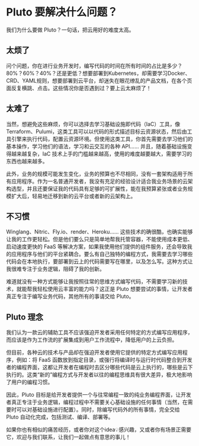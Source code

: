 # Pluto 要解决什么问题？

我们为什么要做 Pluto？一句话，把云用好的难度太高。

## 太烦了
问个问题，你在进行业务开发时，编写代码的时间在所有时间的占比是多少？80%？60%？40%？还是更低？想要部署到Kubernetes，却需要学习Docker、CRD、YAML规则，想要部署到云平台，却迷失在眼花缭乱的产品文档，在各个页面反复横跳、点击。这些情况你是否遇到过？要上云太麻烦了！

## 太难了
当然，想避免这些麻烦，你可以选择去学习基础设施即代码（IaC）工具，像 Terraform、Pulumi，这类工具可以以代码的形式描述目标云资源状态，然后由工具引擎来执行代码，配置云资源环境。但使用这类工具，你首先需要去学习他们的基本操作，学习他们的语法，学习和云交互的各种 API...... 并且，随着基础设施变得越来越复杂，IaC 技术上手的门槛越来越高，使用的难度越要越大，需要学习的东西也越来越多。

此外，业务的规模可能发生变化，业务的预算也不尽相同，没有一套架构适用于所有应用程序。作为一名普通开发者，我没有充足的经验设计适合我业务场景的云架构选型，并且还要保证我的代码具有足够的可扩展性，能在我预算紧张或者业务规模扩大后，轻易地迁移到新的云平台或者新的云架构上。

## 不习惯
Winglang、Nitric、Fly.io、render、Heroku...... 这些技术的确很酷，也确实能够让我的工作更轻松。但是他们要么只是简单地帮我托管容器，不能使用成本更低、启动速度更快的 FaaS 等解决方案，如果我使用他们提供的组件服务，还会导致我的应用程序与他们的平台紧耦合。要么有自己独特的编程方式，我需要去学习哪些代码会在本地执行，要部署到云上的代码需要写在哪里，以及怎么写。这种方式让我很难专注于业务逻辑，阻碍了我的创新。


难道就没有一种方式能够让我按照往常的思维方式编写代码，不需要学习新的技术，就能帮我轻松使用云丰富的能力吗？这正是 Pluto 想要尝试的事情，让开发者真正专注于编写业务代码，其他所有的事请交给 Pluto。

## Pluto 理念
我们认为一款云的辅助工具不应该强迫开发者采用任何特定的方式编写应用程序，而应该是作为工作流的扩展集成到用户工作流程中，降低用户的上云负担。

但目前，各种云的技术与产品却在强迫开发者使用它提供的特定方式编写应用程序，例如：将 FaaS 函数放到指定目录，或强行将编译时与运行时代码整合到开发者的编程界面，这都让开发者在编程时去区分哪些代码是云上执行的，哪些是云下执行的。这类“新的”编程方式与开发者以往的编程思维具有很大差异，极大地影响了用户的编程习惯。

因此，Pluto 目标是给开发者提供一个与往常编程一致的纯业务编程界面，让开发者真正专注于业务逻辑，编程过程中不需要关心基础设施的任何事情（当然，在需要时可以对基础设施进行配置）。同时，除编写代码外的所有事情，完全交给 Pluto 自动化完成，包括测试、编译、部署等。

如果你也有相似的痛苦经历，或者你对这个idea💡感兴趣，又或者你有场景正需要它，欢迎与我们联系，让我们一起做点有意思的事儿！
